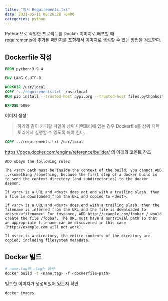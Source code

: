 ```yaml
---
title: "임시 Requirements.txt"
date: 2021-05-11 08:26:28 -0400
categories: python
---
```


Python으로 작업한 프로젝트를 Docker 이미지로 배포할 때  
requirements에 추가된 패키지를 포함해서 이미지로 생성할 수 있는 방법을 검토한다.

## Dockerfile 작성

```dockerfile
FROM python:3.9.4

ENV LANG C.UTF-8

WORKDIR /usr/local
COPY '../requirements.txt' /usr/local
RUN pip install --trusted-host pypi.org --trusted-host files.pythonhosted.org -r requirements.txt

EXPOSE 5000
```
이미지 생성  

> 하기와 같이 카피할 파일이 상위 디렉토리에 있는 경우 Dockerfile를 상위 디렉토리에서 실행할 수 있도록 해야 한다.

```dockerfile
COPY ../requirements.txt /usr/local
```

https://docs.docker.com/engine/reference/builder/ 의 아래의 코멘트 참조
```
ADD obeys the following rules:

The <src> path must be inside the context of the build; you cannot ADD ../something /something, because the first step of a docker build is to send the context directory (and subdirectories) to the docker daemon.

If <src> is a URL and <dest> does not end with a trailing slash, then a file is downloaded from the URL and copied to <dest>.

If <src> is a URL and <dest> does end with a trailing slash, then the filename is inferred from the URL and the file is downloaded to <dest>/<filename>. For instance, ADD http://example.com/foobar / would create the file /foobar. The URL must have a nontrivial path so that an appropriate filename can be discovered in this case (http://example.com will not work).

If <src> is a directory, the entire contents of the directory are copied, including filesystem metadata.
```

## Docker 빌드

```sh
# name:tag의 :tag는 옵션
docker build -t <name:tag> -f <dockerfile-path>
```

빌드한 이미지가 생성되었어 있는지 확인

```sh
docker images
```

